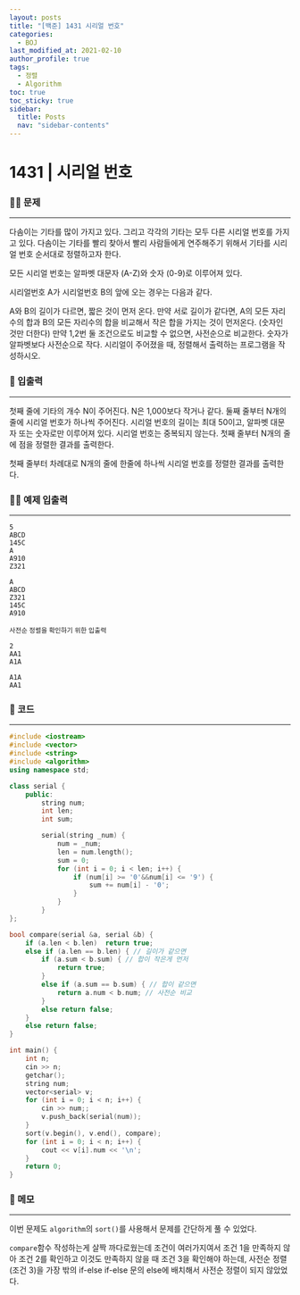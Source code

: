 ```yaml
---
layout: posts
title: "[백준] 1431 시리얼 번호"
categories:
  - BOJ
last_modified_at: 2021-02-10
author_profile: true
tags:
  - 정렬
  - Algorithm
toc: true
toc_sticky: true
sidebar:
  title: Posts
  nav: "sidebar-contents"
---
```


# 1431 | 시리얼 번호


### 🙋‍♀️ 문제

-----

다솜이는 기타를 많이 가지고 있다. 그리고 각각의 기타는 모두 다른 시리얼 번호를 가지고 있다. 다솜이는 기타를 빨리 찾아서 빨리 사람들에게 연주해주기 위해서 기타를 시리얼 번호 순서대로 정렬하고자 한다.

모든 시리얼 번호는 알파벳 대문자 (A-Z)와 숫자 (0-9)로 이루어져 있다.

시리얼번호 A가 시리얼번호 B의 앞에 오는 경우는 다음과 같다.

A와 B의 길이가 다르면, 짧은 것이 먼저 온다.
만약 서로 길이가 같다면, A의 모든 자리수의 합과 B의 모든 자리수의 합을 비교해서 작은 합을 가지는 것이 먼저온다. (숫자인 것만 더한다)
만약 1,2번 둘 조건으로도 비교할 수 없으면, 사전순으로 비교한다. 숫자가 알파벳보다 사전순으로 작다.
시리얼이 주어졌을 때, 정렬해서 출력하는 프로그램을 작성하시오.

### 🙌 입출력

-----

첫째 줄에 기타의 개수 N이 주어진다. N은 1,000보다 작거나 같다. 둘째 줄부터 N개의 줄에 시리얼 번호가 하나씩 주어진다. 시리얼 번호의 길이는 최대 50이고, 알파벳 대문자 또는 숫자로만 이루어져 있다. 시리얼 번호는 중복되지 않는다.
첫째 줄부터 N개의 줄에 점을 정렬한 결과를 출력한다.

첫째 줄부터 차례대로 N개의 줄에 한줄에 하나씩 시리얼 번호를 정렬한 결과를 출력한다.

### 🙋‍♂️ 예제 입출력

-----

```
5
ABCD
145C
A
A910
Z321
```

```
A
ABCD
Z321
145C
A910
```

<small>사전순 정렬을 확인하기 위한 입출력</small>

```
2
AA1
A1A
```

```
A1A
AA1
```

### 🚀 코드

-----

```c++
#include <iostream>
#include <vector>
#include <string>
#include <algorithm>
using namespace std;

class serial {
	public:
		string num;
		int len;
		int sum;

		serial(string _num) {
			num = _num;
			len = num.length();
			sum = 0;
			for (int i = 0; i < len; i++) {
				if (num[i] >= '0'&&num[i] <= '9') {
					sum += num[i] - '0';
				}
			}
		}
};

bool compare(serial &a, serial &b) {
	if (a.len < b.len)  return true;
	else if (a.len == b.len) { // 길이가 같으면
		if (a.sum < b.sum) { // 합이 작은게 먼저
			return true;
		}
		else if (a.sum == b.sum) { // 합이 같으면
			return a.num < b.num; // 사전순 비교
		}
		else return false;
	}
	else return false;
}

int main() {
	int n;
	cin >> n;
	getchar();
	string num;
	vector<serial> v;
	for (int i = 0; i < n; i++) {
		cin >> num;;
		v.push_back(serial(num));
	}
	sort(v.begin(), v.end(), compare);
	for (int i = 0; i < n; i++) {
		cout << v[i].num << '\n';
	}
	return 0;
}
```


### 🌠 메모

-----

이번 문제도 ```algorithm```의 ```sort()```를 사용해서 문제를 간단하게 풀 수 있었다.

```compare```함수 작성하는게 살짝 까다로웠는데 조건이 여러가지여서 조건 1을 만족하지 않아 조건 2를 확인하고 이것도 만족하지 않을 때 조건 3을 확인해야 하는데, 사전순 정렬(조건 3)을 가장 밖의 if-else if-else 문의 else에 배치해서 사전순 정렬이 되지 않았었다.
